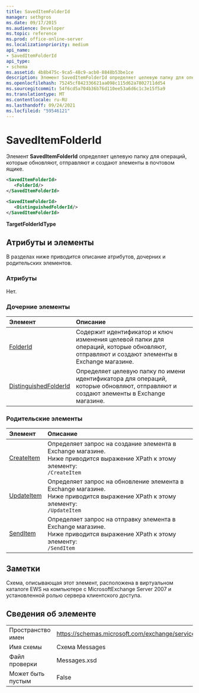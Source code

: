 ```yaml
---
title: SavedItemFolderId
manager: sethgros
ms.date: 09/17/2015
ms.audience: Developer
ms.topic: reference
ms.prod: office-online-server
ms.localizationpriority: medium
api_name:
- SavedItemFolderId
api_type:
- schema
ms.assetid: 4b8b475c-9ca5-48c9-acb0-8848b53be1ce
description: Элемент SavedItemFolderId определяет целевую папку для операций, которые обновляют, отправляют и создают элементы в почтовом ящике.
ms.openlocfilehash: 75245cf842336621aa098c115d62a7802711dd54
ms.sourcegitcommit: 54f6cd5a704b36b76d110ee53a6d6c1c3e15f5a9
ms.translationtype: MT
ms.contentlocale: ru-RU
ms.lasthandoff: 09/24/2021
ms.locfileid: "59546121"
---
```

# <a name="saveditemfolderid"></a>SavedItemFolderId

Элемент **SavedItemFolderId** определяет целевую папку для операций, которые обновляют, отправляют и создают элементы в почтовом ящике. 
  
```xml
<SavedItemFolderId>
   <FolderId/>
</SavedItemFolderId>
```

```xml
<SavedItemFolderId>
   <DistinguishedFolderId/>
</SavedItemFolderId>
```

**TargetFolderIdType**

## <a name="attributes-and-elements"></a>Атрибуты и элементы

В разделах ниже приводится описание атрибутов, дочерних и родительских элементов.
  
### <a name="attributes"></a>Атрибуты

Нет.
  
### <a name="child-elements"></a>Дочерние элементы

|**Элемент**|**Описание**|
|:-----|:-----|
|[FolderId](folderid.md) <br/> |Содержит идентификатор и ключ изменения целевой папки для операций, которые обновляют, отправляют и создают элементы в Exchange магазине.  <br/> |
|[DistinguishedFolderId](distinguishedfolderid.md) <br/> |Определяет целевую папку по имени идентификатора для операций, которые обновляют, отправляют и создают элементы в Exchange магазине.  <br/> |
   
### <a name="parent-elements"></a>Родительские элементы

|**Элемент**|**Описание**|
|:-----|:-----|
|[CreateItem](createitem.md) <br/> |Определяет запрос на создание элемента в Exchange магазине.  <br/> Ниже приводится выражение XPath к этому элементу:  <br/>  `/CreateItem` <br/> |
|[UpdateItem](updateitem.md) <br/> |Определяет запрос на обновление элемента в Exchange магазине.  <br/> Ниже приводится выражение XPath к этому элементу:  <br/>  `/UpdateItem` <br/> |
|[SendItem](senditem.md) <br/> |Определяет запрос на отправку элемента в Exchange магазине.  <br/> Ниже приводится выражение XPath к этому элементу:  <br/>  `/SendItem` <br/> |
   
## <a name="remarks"></a>Заметки

Схема, описывающая этот элемент, расположена в виртуальном каталоге EWS на компьютере с MicrosoftExchange Server 2007 и установленной ролью сервера клиентского доступа.
  
## <a name="element-information"></a>Сведения об элементе

|||
|:-----|:-----|
|Пространство имен  <br/> |https://schemas.microsoft.com/exchange/services/2006/messages  <br/> |
|Имя схемы  <br/> |Схема Messages  <br/> |
|Файл проверки  <br/> |Messages.xsd  <br/> |
|Может быть пустым  <br/> |False  <br/> |
   

